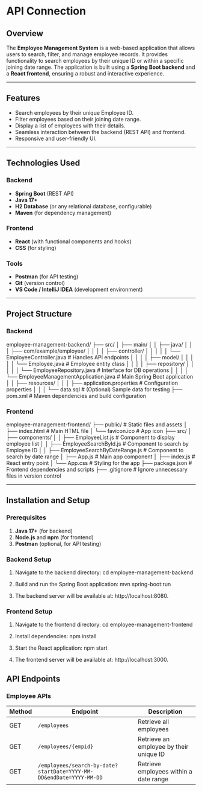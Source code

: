 # API Connection

## Overview
The **Employee Management System** is a web-based application that allows users to search, filter, and manage employee records. It provides functionality to search employees by their unique ID or within a specific joining date range. The application is built using a **Spring Boot backend** and a **React frontend**, ensuring a robust and interactive experience.

---

## Features
- Search employees by their unique Employee ID.
- Filter employees based on their joining date range.
- Display a list of employees with their details.
- Seamless interaction between the backend (REST API) and frontend.
- Responsive and user-friendly UI.

---

## Technologies Used
### Backend
- **Spring Boot** (REST API)
- **Java 17+**
- **H2 Database** (or any relational database, configurable)
- **Maven** (for dependency management)

### Frontend
- **React** (with functional components and hooks)
- **CSS** (for styling)

### Tools
- **Postman** (for API testing)
- **Git** (version control)
- **VS Code / IntelliJ IDEA** (development environment)

---

## Project Structure

### Backend
employee-management-backend/
├── src/
│   ├── main/
│   │   ├── java/
│   │   │   ├── com/example/employee/
│   │   │   │   ├── controller/
│   │   │   │   │   └── EmployeeController.java          # Handles API endpoints
│   │   │   │   ├── model/
│   │   │   │   │   └── Employee.java                   # Employee entity class
│   │   │   │   ├── repository/
│   │   │   │   │   └── EmployeeRepository.java         # Interface for DB operations
│   │   │   │   └── EmployeeManagementApplication.java  # Main Spring Boot application
│   │   ├── resources/
│   │   │   ├── application.properties                  # Configuration properties
│   │   │   └── data.sql                                # (Optional) Sample data for testing
├── pom.xml                                             # Maven dependencies and build configuration

### Frontend
employee-management-frontend/
├── public/                                             # Static files and assets
│   ├── index.html                                      # Main HTML file
│   └── favicon.ico                                     # App icon
├── src/
│   ├── components/
│   │   ├── EmployeeList.js                             # Component to display employee list
│   │   ├── EmployeeSearchById.js                      # Component to search by Employee ID
│   │   ├── EmployeeSearchByDateRange.js               # Component to search by date range
│   ├── App.js                                          # Main app component
│   ├── index.js                                        # React entry point
│   └── App.css                                         # Styling for the app
├── package.json                                        # Frontend dependencies and scripts
├── .gitignore                                          # Ignore unnecessary files in version control


---

## Installation and Setup

### Prerequisites
1. **Java 17+** (for backend)
2. **Node.js** and **npm** (for frontend)
3. **Postman** (optional, for API testing)

### Backend Setup
1. Navigate to the backend directory:
   cd employee-management-backend

2. Build and run the Spring Boot application:
   mvn spring-boot:run

3. The backend server will be available at: http://localhost:8080.

### Frontend Setup
1. Navigate to the frontend directory:
   cd employee-management-frontend
   
2. Install dependencies:
   npm install

3. Start the React application:
   npm start

4. The frontend server will be available at: http://localhost:3000.

## API Endpoints

### Employee APIs

| Method | Endpoint                                                        | Description                                     |
|--------|------------------------------------------------------------------|-------------------------------------------------|
| GET    | `/employees`                                                    | Retrieve all employees                         |
| GET    | `/employees/{empid}`                                            | Retrieve an employee by their unique ID        |
| GET    | `/employees/search-by-date?startDate=YYYY-MM-DD&endDate=YYYY-MM-DD` | Retrieve employees within a date range         |
